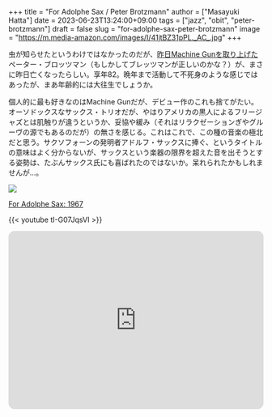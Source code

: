 +++
title = "For Adolphe Sax / Peter Brotzmann"
author = ["Masayuki Hatta"]
date = 2023-06-23T13:24:00+09:00
tags = ["jazz", "obit", "peter-brotzmann"]
draft = false
slug = "for-adolphe-sax-peter-brotzmann"
image = "https://m.media-amazon.com/images/I/41jtBZ31pPL._AC_.jpg"
+++

虫が知らせたというわけではなかったのだが、[昨日Machine Gunを取り上げた](https://ja.mhatta.org/blog/2023/06/22/machine-gun-peter-brotzmann/)ペーター・ブロッツマン（もしかしてブレッツマンが正しいのかな？）が、まさに昨日亡くなったらしい。享年82。晩年まで活動して不死身のような感じではあったが、まあ年齢的には大往生でしょうか。

個人的に最も好きなのはMachine Gunだが、デビュー作のこれも捨てがたい。オーソドックスなサックス・トリオだが、やはりアメリカの黒人によるフリージャズとは肌触りが違うというか、妥協や緩み（それはリラクゼーションぎやグルーヴの源でもあるのだが）の無さを感じる。これはこれで、この種の音楽の極北だと思う。サクソフォーンの発明者アドルフ・サックスに捧ぐ、というタイトルの意味はよく分からないが、サックスという楽器の限界を超えた音を出そうとする姿勢は、たぶんサックス氏にも喜ばれたのではないか。呆れられたかもしれませんが…。

<p><a href="https://www.amazon.co.jp/Adolphe-Sax-Peter-Brotzmann-Trio/dp/B000066JDV?&linkCode=li3&tag=myhumangetsme-22&linkId=66974863dc750893c2027c1d82c0d46f&language=ja_JP&ref_=as_li_ss_il" target="_blank" rel="nofollow"><img border="0" src="//ws-fe.amazon-adsystem.com/widgets/q?_encoding=UTF8&ASIN=B000066JDV&Format=_SL250_&ID=AsinImage&MarketPlace=JP&ServiceVersion=20070822&WS=1&tag=myhumangetsme-22&language=ja_JP" ></a><img src="https://ir-jp.amazon-adsystem.com/e/ir?t=myhumangetsme-22&language=ja_JP&l=li3&o=9&a=B000066JDV" width="1" height="1" border="0" alt="" style="border:none !important; margin:0px !important;" /></p> <p><a href="https://www.amazon.co.jp/Adolphe-Sax-Peter-Brotzmann-Trio/dp/B000066JDV?&linkCode=li3&tag=myhumangetsme-22&linkId=66974863dc750893c2027c1d82c0d46f&language=ja_JP&ref_=as_li_ss_il" target="_blank" rel="nofollow">For Adolphe Sax: 1967</a></p>

{{< youtube tI-G07JqsVI >}}

<iframe style="border-radius:12px" src="https://open.spotify.com/embed/album/1iPWlr9MIMDaKwYuLTJb2H?utm_source=generator" width="100%" height="352" frameBorder="0" allowfullscreen="" allow="autoplay; clipboard-write; encrypted-media; fullscreen; picture-in-picture" loading="lazy"></iframe>
